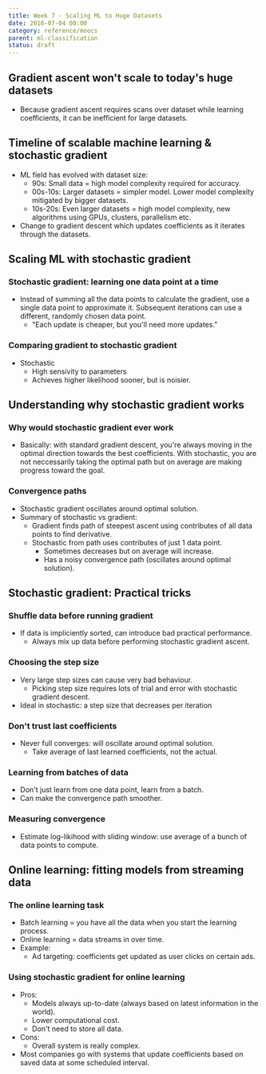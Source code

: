 ```yaml
---
title: Week 7 - Scaling ML to Huge Datasets
date: 2016-07-04 00:00
category: reference/moocs
parent: ml-classification
status: draft
---
```


## Gradient ascent won't scale to today's huge datasets

* Because gradient ascent requires scans over dataset while learning coefficients, it can be inefficient for large datasets.

## Timeline of scalable machine learning & stochastic gradient

* ML field has evolved with dataset size:
  * 90s: Small data = high model complexity required for accuracy.
  * 00s-10s: Larger datasets = simpler model. Lower model complexity mitigated by bigger datasets.
  * 10s-20s: Even larger datasets = high model complexity, new algorithms using GPUs, clusters, parallelism etc.
* Change to gradient descent which updates coefficients as it iterates through the datasets.

## Scaling ML with stochastic gradient

### Stochastic gradient: learning one data point at a time

* Instead of summing all the data points to calculate the gradient, use a single data point to approximate it. Subsequent iterations can use a different, randomly chosen data point.
  * "Each update is cheaper, but you'll need more updates."

### Comparing gradient to stochastic gradient

* Stochastic
  * High sensivity to parameters
  * Achieves higher likelihood sooner, but is noisier.

## Understanding why stochastic gradient works

### Why would stochastic gradient ever work

* Basically: with standard gradient descent, you're always moving in the optimal direction towards the best coefficients. With stochastic, you are not neccessarily taking the optimal path but on average are making progress toward the goal.

### Convergence paths

* Stochastic gradient oscillates around optimal solution.
* Summary of stochastic vs gradient:
  * Gradient finds path of steepest ascent using contributes of all data points to find derivative.
  * Stochastic from path uses contributes of just 1 data point.
    * Sometimes decreases but on average will increase.
    * Has a noisy convergence path (oscillates around optimal solution).

## Stochastic gradient: Practical tricks

### Shuffle data before running gradient

* If data is impliciently sorted, can introduce bad practical performance.
  * Always mix up data before performing stochastic gradient ascent.

### Choosing the step size

* Very large step sizes can cause very bad behaviour.
  * Picking step size requires lots of trial and error with stochastic gradient descent.
* Ideal in stochastic: a step size that decreases per iteration

### Don't trust last coefficients

* Never full converges: will oscillate around optimal solution.
  * Take average of last learned coefficients, not the actual.

### Learning from batches of data

* Don't just learn from one data point, learn from a batch.
* Can make the convergence path smoother.

### Measuring convergence

* Estimate log-likihood with sliding window: use average of a bunch of data points to compute.

## Online learning: fitting models from streaming data

### The online learning task

* Batch learning = you have all the data when you start the learning process.
* Online learning = data streams in over time.
* Example:
  * Ad targeting: coefficients get updated as user clicks on certain ads.

### Using stochastic gradient for online learning

* Pros:
  * Models always up-to-date (always based on latest information in the world).
  * Lower computational cost.
  * Don't need to store all data.
* Cons:
  * Overall system is really complex.
* Most companies go with systems that update coefficients based on saved data at some scheduled interval.
